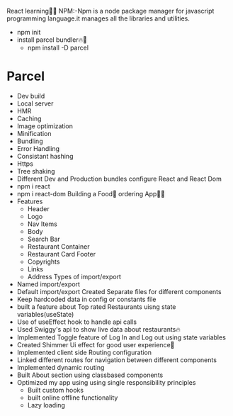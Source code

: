 React learning🚀🚀
NPM:-Npm is a node package manager for javascript programming language.it manages all the libraries and utilities.
- npm init
- install parcel bundler🔥🚀
  - npm install -D parcel
# Parcel
  - Dev build
  - Local server
  - HMR
  - Caching
  - Image optimization
  - Minification
  - Bundling
  - Error Handling
  - Consistant hashing
  - Https
  - Tree shaking
  - Different Dev and Production bundles
configure React and React Dom
  - npm i react
  - npm i react-dom
Building a Food🍔 ordering App🚀🚀
  - Features
     - Header
      - Logo
      - Nav Items
     - Body
      - Search Bar
      - Restaurant Container
      - Restaurant Card
    Footer
      - Copyrights
      - Links
      - Address
Types of import/export
 - Named import/export
 - Default import/export
Created Separate files for different components
 - Keep hardcoded data in config or constants file
- built a feature about Top rated Restaurants uisng state variables(useState)
- Use of useEffect hook to handle api calls
- Used Swiggy's api to show live data about restaurants🔥
- Implemented Toggle feature of Log In and Log out using state variables
- Created Shimmer Ui effect for good user experience👤
- Implemented client side Routing configuration
- Linked different routes for navigation between different components
- Implemented dynamic routing
- Built About section using classbased components
- Optimized my app using using single responsibility principles
   - Built custom hooks
   - built online offline functionality
   - Lazy loading
